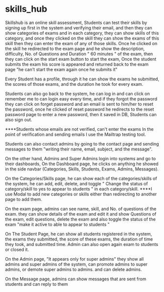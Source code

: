 # skills_hub

Skillshub is an online skill assessment, Students can test their skills by signing up first in the system and verifying their email, and then they can show categories of exams and in each category, they can show skills of this category, and once they clicked on the skill they can show the exams of this skill then they can enter the exam of any of those skills. 
Once he clicked on the skill he redirected to the exam page and he show the description, difficulty, No. of Questions and Duration " 60 minutes " of the exam, then they can click on the start exam button to start the exam, Once the student submits the exam his score is appeared and returned back to the exam page "he can't start the exam again once he submits it" 

Every Student has a profile, through it he can show the exams he submitted, the scores of those exams, and the duration he took for every exam.

Students can also go back to the system, he can log in and can click on remember me to can login easy every time, and if they forgot the password they can click on forget password and an email is sent to him/her to reset the password, once he clicked of reset password he redirects to the reset password page to enter a new password, then it saved in DB, Students can also sign out.

****Students whose emails are not verified, can't enter the exams
In the point of verification and sending emails I use the Mailtrap testing tool.

Students can also contact admins by going to the contact page and sending messages to them "writing their name, email, subject, and the message".  


On the other hand, Admins and Super Admins login into systems and go to their dashboards, On the Dashboard page, he clicks on anything he showed in the side navbar (Categories, Skills, Students, Exams, Admins, Messages).


On the Categories/Skills page, he can show each of the categories/skills of the system, he can add, edit, delete, and toggle " Change the status of category/skill to yes to appear to students " in each category/skill.
****I use Modal to add new categories or skills either than redirecting to another page to add them. 

On the exam page, admins can see name, skill, and No. of questions of the exam. they can show details of the exam and edit it and show Questions of the exam, edit questions, delete the exam and also toggle the status of the exam "make it active to able to appear to students " 

On The Student Page, he can show all students registered in the system, the exams they submitted, the score of these exams, the duration of time they took, and submitted time.
 Admin can also open again exam to students or closed it.

On the Admin page, "It appears only for super admins" they show all admins and super admins of the system, can promote admins to super admins, or demote super admins to admins. and can delete admins.

On the Message page, admins can show messages that are sent from students and can reply to them 



